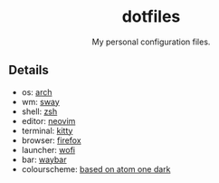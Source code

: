 <div align="center">

# dotfiles

My personal configuration files.
</div>

## Details

- os: [arch](https://archlinux.org/)
- wm: [sway](https://swaywm.org/)
- shell: [zsh](https://www.zsh.org/)
- editor: [neovim](https://neovim.io/)
- terminal: [kitty](https://sw.kovidgoyal.net/kitty/)
- browser: [firefox](https://www.mozilla.org/en-US/firefox/)
- launcher: [wofi](https://hg.sr.ht/~scoopta/wofi)
- bar: [waybar](https://github.com/Alexays/Waybar)
- colourscheme: [based on atom one dark](https://atom.io/themes/one-dark-ui)

